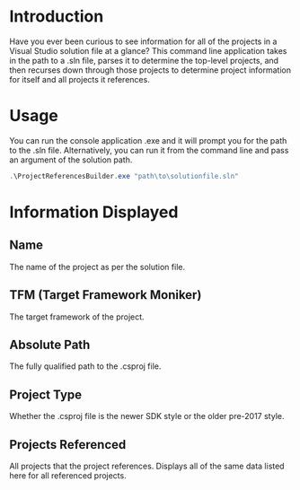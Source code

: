 # Introduction
Have you ever been curious to see information for all of the projects in a Visual Studio solution file at a glance? This command line application takes in the path to a .sln file, parses it to determine the top-level projects, and then recurses down through those projects to determine project information for itself and all projects it references.

# Usage
You can run the console application .exe and it will prompt you for the path to the .sln file.
Alternatively, you can run it from the command line and pass an argument of the solution path.
```powershell
.\ProjectReferencesBuilder.exe "path\to\solutionfile.sln"
```

# Information Displayed
## Name
The name of the project as per the solution file.

## TFM (Target Framework Moniker)
The target framework of the project.

## Absolute Path
The fully qualified path to the .csproj file.

## Project Type
Whether the .csproj file is the newer SDK style or the older pre-2017 style.

## Projects Referenced
All projects that the project references. Displays all of the same data listed here for all referenced projects.
